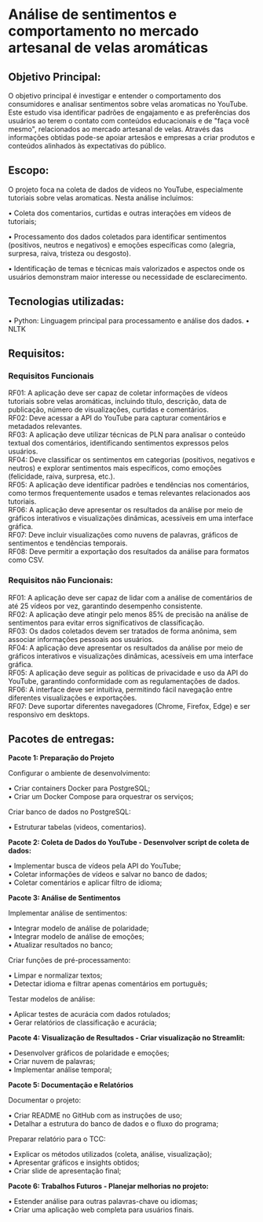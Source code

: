 # Análise de sentimentos e comportamento no mercado artesanal de velas aromáticas

## Objetivo Principal:

O objetivo principal é investigar e entender o comportamento dos consumidores e analisar sentimentos sobre velas aromaticas no YouTube. Este estudo visa identificar padrões de engajamento e as preferências dos usuários ao terem o contato com conteúdos educacionais e de "faça você mesmo", relacionados ao mercado artesanal de velas. Através das informações obtidas pode-se apoiar artesãos e empresas a criar produtos e conteúdos alinhados às expectativas do público.

## Escopo:

O projeto foca na coleta de dados de videos no YouTube, especialmente tutoriais sobre velas aromaticas. Nesta análise incluimos:

• Coleta dos comentarios, curtidas e outras interações em vídeos de tutoriais;

• Processamento dos dados coletados para identificar sentimentos (positivos, neutros e negativos) e emoções específicas como (alegria, surpresa, raiva, tristeza ou desgosto).

• Identificação de temas e técnicas mais valorizados e aspectos onde os usuários demonstram maior interesse ou necessidade de esclarecimento.

## Tecnologias utilizadas:

• Python: Linguagem principal para processamento e análise dos dados.
• NLTK

## Requisitos:

### Requisitos Funcionais

RF01: A aplicação deve ser capaz de coletar informações de vídeos tutoriais sobre velas aromáticas, incluindo título, descrição, data de publicação, número de visualizações, curtidas e comentários.  
RF02: Deve acessar a API do YouTube para capturar comentários e metadados relevantes.  
RF03: A aplicação deve utilizar técnicas de PLN para analisar o conteúdo textual dos comentários, identificando sentimentos expressos pelos usuários.  
RF04: Deve classificar os sentimentos em categorias (positivos, negativos e neutros) e explorar sentimentos mais específicos, como emoções (felicidade, raiva, surpresa, etc.).  
RF05: A aplicação deve identificar padrões e tendências nos comentários, como termos frequentemente usados e temas relevantes relacionados aos tutoriais.  
RF06: A aplicação deve apresentar os resultados da análise por meio de gráficos interativos e visualizações dinâmicas, acessíveis em uma interface gráfica.  
RF07: Deve incluir visualizações como nuvens de palavras, gráficos de sentimentos e tendências temporais.  
RF08: Deve permitir a exportação dos resultados da análise para formatos como CSV.  


### Requisitos não Funcionais:

RF01: A aplicação deve ser capaz de lidar com a análise de comentários de até 25 vídeos por vez, garantindo desempenho consistente.  
RF02: A aplicação deve atingir pelo menos 85% de precisão na análise de sentimentos para evitar erros significativos de classificação.  
RF03: Os dados coletados devem ser tratados de forma anônima, sem associar informações pessoais aos usuários.  
RF04: A aplicação deve apresentar os resultados da análise por meio de gráficos interativos e visualizações dinâmicas, acessíveis em uma interface gráfica.  
RF05: A aplicação deve seguir as políticas de privacidade e uso da API do YouTube, garantindo conformidade com as regulamentações de dados.  
RF06: A interface deve ser intuitiva, permitindo fácil navegação entre diferentes visualizações e exportações.  
RF07: Deve suportar diferentes navegadores (Chrome, Firefox, Edge) e ser responsivo em desktops.  

## Pacotes de entregas:

**Pacote 1: Preparação do Projeto**  

Configurar o ambiente de desenvolvimento:    

• Criar containers Docker para PostgreSQL;  
• Criar um Docker Compose para orquestrar os serviços;  

Criar banco de dados no PostgreSQL:    

• Estruturar tabelas (videos, comentarios).  

**Pacote 2: Coleta de Dados do YouTube - Desenvolver script de coleta de dados:** 

• Implementar busca de vídeos pela API do YouTube;  
• Coletar informações de vídeos e salvar no banco de dados;  
• Coletar comentários e aplicar filtro de idioma;   

**Pacote 3: Análise de Sentimentos**

Implementar análise de sentimentos:    

• Integrar modelo de análise de polaridade;  
• Integrar modelo de análise de emoções;  
• Atualizar resultados no banco;  

Criar funções de pré-processamento:     

• Limpar e normalizar textos;  
• Detectar idioma e filtrar apenas comentários em português;  

Testar modelos de análise:    

• Aplicar testes de acurácia com dados rotulados;  
• Gerar relatórios de classificação e acurácia;  

**Pacote 4: Visualização de Resultados - Criar visualização no Streamlit:**  

• Desenvolver gráficos de polaridade e emoções;  
• Criar nuvem de palavras;  
• Implementar análise temporal;  

**Pacote 5: Documentação e Relatórios**     
 
Documentar o projeto:    

• Criar README no GitHub com as instruções de uso;  
• Detalhar a estrutura do banco de dados e o fluxo do programa;  

Preparar relatório para o TCC:    

• Explicar os métodos utilizados (coleta, análise, visualização);  
• Apresentar gráficos e insights obtidos;  
• Criar slide de apresentação final;  
 
**Pacote 6: Trabalhos Futuros - Planejar melhorias no projeto:**    

• Estender análise para outras palavras-chave ou idiomas;  
• Criar uma aplicação web completa para usuários finais.  

